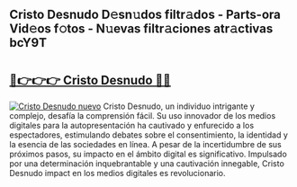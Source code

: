 ## Cristo Desnudo D𝚎sn𝚞dos filtr𝚊dos - Parts-ora Vid𝚎os f𝚘tos - N𝚞evas filtr𝚊ciones atr𝚊ctivas bcY9T

# <h2><a href="http://mb0lrk.tromn.icu/?c=Cristo+Desnudo">🔗👉👉👉 Cristo Desnudo 🔗🔗</a></h2>

[![Cristo Desnudo nuevo](https://i.imgur.com/pEAQMta.gif)](http://mb0lrk.tromn.icu/?c=Cristo+Desnudo)
Cristo Desnudo, un individuo intrigante y complejo, desafía la comprensión fácil. Su uso innovador de los medios digitales para la autopresentación ha cautivado y enfurecido a los espectadores, estimulando debates sobre el consentimiento, la identidad y la esencia de las sociedades en línea. A pesar de la incertidumbre de sus próximos pasos, su impacto en el ámbito digital es significativo. Impulsado por una determinación inquebrantable y una cautivación innegable, Cristo Desnudo impact en los medios digitales es revolucionario.
